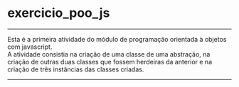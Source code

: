 # exercicio_poo_js

***

 Esta é a primeira atividade do módulo de programação orientada à objetos com javascript. <br>
 A atividade consistia na criação de uma classe de uma abstração, na criação de outras duas classes
 que fossem herdeiras da anterior e na criação de três instâncias das classes criadas.
 
***
 

